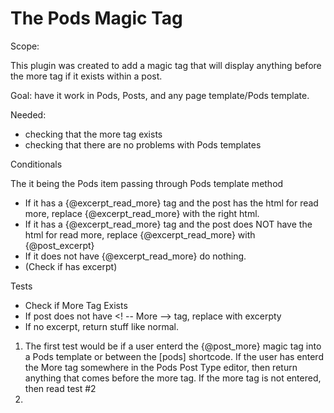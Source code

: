 # The Pods <!-- more --> Magic Tag

Scope: 

This plugin was created to add a magic tag that will display anything before the more tag if it exists within a post.

Goal: have it work in Pods, Posts, and any page template/Pods template. 

Needed:

- checking that the more tag exists
- checking that there are no problems with Pods templates

Conditionals 

The it being the Pods item passing through Pods template method
-  If it has a {@excerpt_read_more} tag and the post has the html for read more, replace {@excerpt_read_more} with the right html.
-  If it has a {@excerpt_read_more} tag and the post does NOT have the html for read more, replace {@excerpt_read_more} with {@post_excerpt}
-   If it does not have {@excerpt_read_more} do nothing.
-   (Check if has excerpt)

Tests
- Check if More Tag Exists
- If post does not have <! -- More --> tag, replace with excerpty
- If no excerpt, return stuff like normal. 
1. The first test would be if a user enterd the {@post_more} magic tag into a Pods template or between the [pods] shortcode. If the user has enterd the More tag somewhere in the Pods Post Type editor, then return anything that comes before the more tag. If the more tag is not entered, then read test #2
2. 
